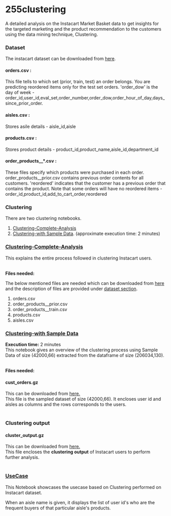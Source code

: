 # 255clustering
A detailed analysis on the Instacart Market Basket data to get insights for the targeted marketing and the product recommendation to the customers using the data mining technique, Clustering.

<h3 id="dataset"> Dataset </h3>

The instacart dataset can be downloaded from <a href="https://www.instacart.com/datasets/grocery-shopping-2017">here</a>.

#### orders.csv : 
This file tells to which set (prior, train, test) an order belongs. You are predicting reordered items only for the test set orders. 'order_dow' is the day of week -  order_id,user_id,eval_set,order_number,order_dow,order_hour_of_day,days_since_prior_order.

#### aisles.csv : 
Stores asile details - aisle_id,aisle

#### products.csv : 
Stores product details - product_id,product_name,aisle_id,department_id

#### order_products__*.csv : 
These files specify which products were purchased in each order. order_products__prior.csv contains previous order contents for all customers. 'reordered' indicates that the customer has a previous order that contains the product. Note that some orders will have no reordered items - order_id,product_id,add_to_cart_order,reordered

### Clustering
There are two clustering notebooks.
<ol>
  <li><a href="Clustering-Complete-Analysis.ipynb">Clustering-Complete-Analysis</a></li>
  <li><a href="Clustering-with%20Sample%20Data.ipynb">Clustering-with Sample Data</a>. (approximate execution time: 2 minutes)</li>
</ol>
<h3><a href="Clustering-Complete-Analysis.ipynb">Clustering-Complete-Analysis </a></h3>
This explains the entire process followed in clustering Instacart users.  <br> <br>

<b> Files needed: </b> <br>

The below mentioned files are needed which can be downloaded from <a href="https://www.instacart.com/datasets/grocery-shopping-2017">here</a> and the description of files are provided under <a href="#dataset">dataset section</a>. 
<ol>
  <li>orders.csv</li>
  <li>order_products__prior.csv</li>
  <li>order_products__train.csv</li>
  <li>products.csv</li>
  <li>aisles.csv</li>
</ol>  

<h3><a href="Clustering-with%20Sample%20Data.ipynb">Clustering-with Sample Data </a></h3>
<b>Execution time:</b> 2 minutes <br>
This notebook gives an overview of the clustering process using Sample Data of size (42000,66) extracted from the dataframe of size (206034,130). <br><br>

<b> Files needed: </b> <br>

#### cust_orders.gz
This can be downloaded from <a href="data/cust_orders.gz">here.</a> <br>
This file is the sampled dataset of size (42000,66). It encloses user id and aisles as columns and the rows corresponds to the users. <br><br>

### Clustering output
#### cluster_output.gz
This can be downloaded from <a href="data/cluster_output.gz">here.</a> <br>
This file encloses the <b>clustering output</b> of Instacart users to perform further analysis.
<br><br>

<h3><a href="Clustering-UseCase.ipynb"> UseCase </a></h3>
This Notebook showcases the usecase based on Clustering performed on Instacart dataset.

When an aisle name is given, it displays the list of user id's who are the frequent buyers of that particular aisle's products.
